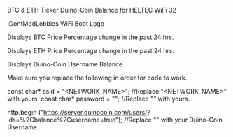 
BTC & ETH Ticker
Duino-Coin Balance
     for 
HELTEC WiFi 32 


IDontModLobbies
WiFi Boot Logo

Displays BTC
Price
Percentage change in the past 24 hrs.

Displays ETH
Price
Percentage change in the past 24 hrs.

Displays Duino-Coin
Username
Balance


Make sure you replace the following in order for code to work.

const char* ssid     = "<NETWORK_NAME>";     //Replace "<NETWORK_NAME>" with yours.
const char* password = "<PASSWORD>";         //Replace "<PASSWORD>" with yours.

http.begin ("https://server.duinocoin.com/users/<USERNAME>?ids=%2Cbalance%2Cusername=true");        //Replace "<USERNAME>" with your Duino-Coin Username.
